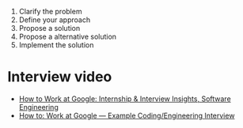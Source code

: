 1. Clarify the problem
2. Define your approach
3. Propose a solution
4. Propose a alternative solution 
5. Implement the solution

# Interview video
- [How to Work at Google: Internship & Interview Insights, Software Engineering](https://www.youtube.com/watch?v=P67uecluw1s)  
- [How to: Work at Google — Example Coding/Engineering Interview](https://www.youtube.com/watch?v=XKu_SEDAykw)